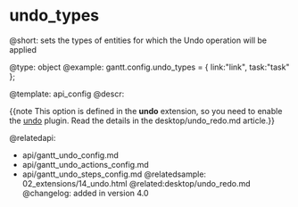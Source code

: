 undo_types
=============

@short:
	sets the types of entities for which the Undo operation will be applied

@type: object
@example:
gantt.config.undo_types = {
	link:"link",
	task:"task"
};

@template:	api_config
@descr:

{{note This option is defined in the **undo** extension, so you need to enable the [undo](desktop/extensions_list.md#undo) plugin. Read the details in the desktop/undo_redo.md article.}}


@relatedapi:
- api/gantt_undo_config.md
- api/gantt_undo_actions_config.md
- api/gantt_undo_steps_config.md
@relatedsample:
02_extensions/14_undo.html
@related:desktop/undo_redo.md
@changelog:
added in version 4.0
